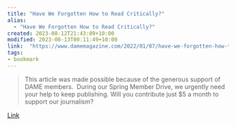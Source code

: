 ```yaml
---
title: "Have We Forgotten How to Read Critically?"
alias:
  - "Have We Forgotten How to Read Critically?"
created: 2023-08-12T21:43:09+10:00
modified: 2023-08-13T00:11:49+10:00
link:  "https://www.damemagazine.com/2022/01/07/have-we-forgotten-how-to-read-critically/"
tags:
- bookmark
---
```


> This article was made possible because of the generous support of DAME members.  During our Spring Member Drive, we urgently need your help to keep publishing. Will you contribute just $5 a month to support our journalism?

[Link](https://www.damemagazine.com/2022/01/07/have-we-forgotten-how-to-read-critically/)